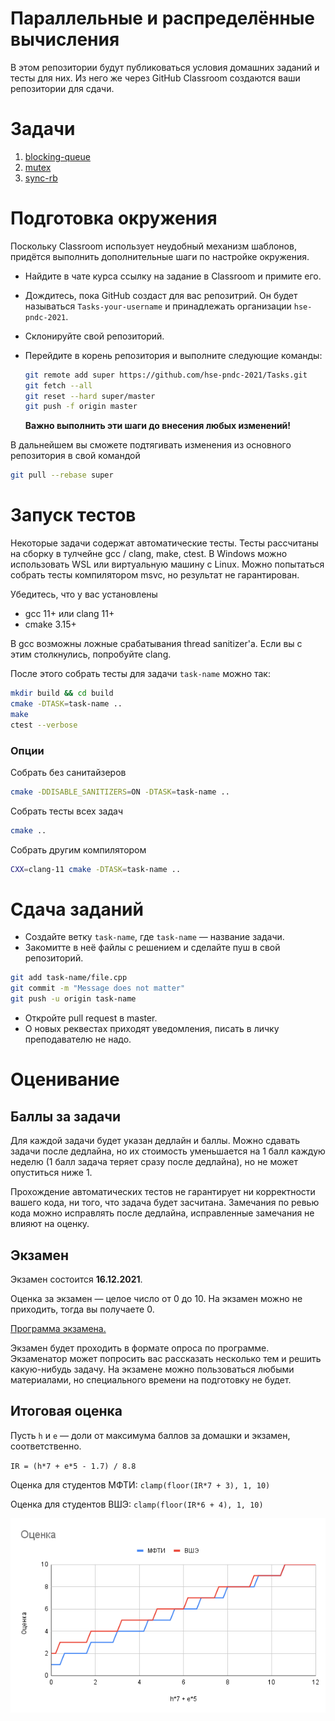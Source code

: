 Параллельные и распределённые вычисления
===========================================

В этом репозитории будут публиковаться условия домашних заданий и тесты для них. Из него же через GitHub Classroom создаются ваши репозитории для сдачи.

# Задачи

1. [blocking-queue](https://github.com/hse-pndc-2021/Tasks/tree/master/blocking-queue)
2. [mutex](https://github.com/hse-pndc-2021/Tasks/tree/master/mutex)
3. [sync-rb](https://github.com/hse-pndc-2021/Tasks/tree/master/sync-rb)

# Подготовка окружения

Поскольку Classroom использует неудобный механизм шаблонов, придётся выполнить дополнительные шаги по настройке окружения.

* Найдите в чате курса ссылку на задание в Classroom и примите его.

* Дождитесь, пока GitHub создаст для вас репозитрий. Он будет называться `Tasks-your-username` и принадлежать организации `hse-pndc-2021`.

* Склонируйте свой репозиторий.

* Перейдите в корень репозитория и выполните следующие команды:

  ```sh
  git remote add super https://github.com/hse-pndc-2021/Tasks.git
  git fetch --all
  git reset --hard super/master
  git push -f origin master
  ```
  **Важно выполнить эти шаги до внесения любых изменений!**

В дальнейшем вы сможете подтягивать изменения из основного репозитория в свой командой

```sh
git pull --rebase super
```

# Запуск тестов

Некоторые задачи содержат автоматические тесты. Тесты рассчитаны на сборку в тулчейне gcc / clang, make, ctest. В Windows можно использовать WSL или виртуальную машину с Linux. Можно попытаться собрать тесты компилятором msvc, но результат не гарантирован.

Убедитесь, что у вас установлены

* gcc 11+ или clang 11+
* cmake 3.15+

В gcc возможны ложные срабатывания thread sanitizer'а. Если вы с этим столкнулись, попробуйте clang.

После этого собрать тесты для задачи `task-name` можно так:

```sh
mkdir build && cd build
cmake -DTASK=task-name .. 
make
ctest --verbose
```

### Опции

Собрать без санитайзеров

```sh
cmake -DDISABLE_SANITIZERS=ON -DTASK=task-name .. 
```

Собрать тесты всех задач

```sh
cmake ..
```

Собрать другим компилятором

```sh
CXX=clang-11 cmake -DTASK=task-name ..
```

# Сдача заданий

* Создайте ветку `task-name`, где `task-name` &mdash; название задачи.
* Закомитте в неё файлы с решением и сделайте пуш в свой репозиторий.

```sh
git add task-name/file.cpp
git commit -m "Message does not matter"
git push -u origin task-name
```

* Откройте pull request в master.
* О новых реквестах приходят уведомления, писать в личку преподавателю не надо.

# Оценивание

## Баллы за задачи

Для каждой задачи будет указан дедлайн и баллы. Можно сдавать задачи после дедлайна, но их стоимость уменьшается на 1 балл каждую неделю (1 балл задача теряет сразу после дедлайна), но не может опуститься ниже 1.

Прохождение автоматических тестов не гарантирует ни корректности вашего кода, ни того, что задача будет засчитана. Замечания по ревью кода можно исправлять после дедлайна, исправленные замечания не влияют на оценку.

## Экзамен

Экзамен состоится **16.12.2021**.

Оценка за экзамен — целое число от 0 до 10. На экзамен можно не приходить, тогда вы получаете 0.

[Программа экзамена.](https://docs.google.com/document/d/1g_kHlDhyEUvw6B8vHjJcP1XP4zOWSDHH2CXz69rB03E/edit?usp=sharing)

Экзамен будет проходить в формате опроса по программе. Экзаменатор может попросить вас рассказать несколько тем и решить какую-нибудь задачу. На экзамене можно пользоваться любыми материалами, но специального времени на подготовку не будет.

## Итоговая оценка

Пусть `h` и `e` — доли от максимума баллов за домашки и экзамен, соответственно.

`IR = (h*7 + e*5 - 1.7) / 8.8`

Оценка для студентов МФТИ: `clamp(floor(IR*7 + 3), 1, 10)`

Оценка для студентов ВШЭ: `clamp(floor(IR*6 + 4), 1, 10)`

![assessment](https://raw.githubusercontent.com/hse-pndc-2021/Tasks/master/assessment.png)
